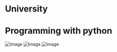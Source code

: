 # University
# Programming with python

![Image](https://github.com/user-attachments/assets/d26982bb-c9bc-4fc6-9135-1c1c12c71cd7)
![Image](https://github.com/user-attachments/assets/f4759d7c-5d07-46d6-a2ed-b285edca0510)
![Image](https://github.com/user-attachments/assets/6ba50250-d986-4304-86fa-59c32604a026)
